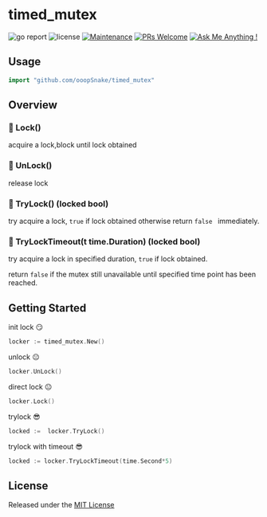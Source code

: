 # timed_mutex

![go report](https://goreportcard.com/badge/github.com/ooopSnake/timed_mutex)
![license](https://img.shields.io/badge/license-MIT-brightgreen.svg)
[![Maintenance](https://img.shields.io/badge/Maintained%3F-yes-green.svg)](https://github.com/ooopSnake/timed_mutex)
[![PRs Welcome](https://img.shields.io/badge/PRs-welcome-brightgreen.svg?style=flat)](https://github.com/ooopSnake/timed_mutex/pulls)
[![Ask Me Anything !](https://img.shields.io/badge/Ask%20me-anything-1abc9c.svg)](https://github.com/ooopSnake/timed_mutex/issues)

## Usage

```go
import "github.com/ooopSnake/timed_mutex"
```


## Overview

### 📌 Lock()

acquire a lock,block until lock obtained

### 📌 UnLock()

release lock

### 📌 TryLock() (locked bool) 

try acquire a lock, `true` if lock obtained otherwise return `false ` immediately.


### 📌 TryLockTimeout(t time.Duration) (locked bool)

try acquire a lock  in specified duration, `true` if lock obtained.

return `false` if the mutex still unavailable until specified time point has been reached.

## Getting Started


init lock 😏

```go
locker := timed_mutex.New()
```

unlock 😐

```go
locker.UnLock()
```

direct lock 😐

```go
locker.Lock()
```

trylock 😎
```go
locked :=  locker.TryLock()
```

trylock with timeout 😎

```go
locked := locker.TryLockTimeout(time.Second*5)
```

## License

Released under the [MIT License](https://github.com/ooopSnake/timed_mutex/blob/master/LICENSE)